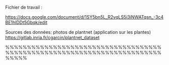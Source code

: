 Fichier de travail :

https://docs.google.com/document/d/1SY5bn5L_R2vqLS5i3iNWATqsn_-3c4BE1hlDDt5Gbqk/edit

Sources des données: photos de plantnet (application sur les plantes)
https://gitlab.inria.fr/cgarcin/plantnet_dataset

%%%%%%%%%%%%%%%%%%%%%%%%%%%%%%%%%%%%%%%%%%%%%%%%%%%%%%%%%%%%%%%%%%%%%%%%%%%%%


